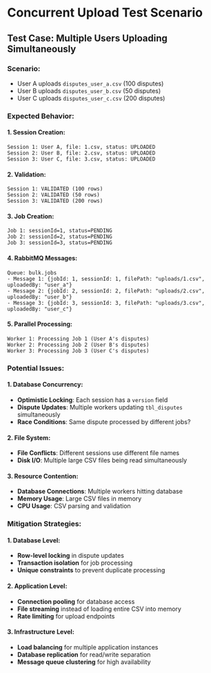 # Concurrent Upload Test Scenario

## Test Case: Multiple Users Uploading Simultaneously

### Scenario:
- User A uploads `disputes_user_a.csv` (100 disputes)
- User B uploads `disputes_user_b.csv` (50 disputes) 
- User C uploads `disputes_user_c.csv` (200 disputes)

### Expected Behavior:

#### 1. Session Creation:
```
Session 1: User A, file: 1.csv, status: UPLOADED
Session 2: User B, file: 2.csv, status: UPLOADED  
Session 3: User C, file: 3.csv, status: UPLOADED
```

#### 2. Validation:
```
Session 1: VALIDATED (100 rows)
Session 2: VALIDATED (50 rows)
Session 3: VALIDATED (200 rows)
```

#### 3. Job Creation:
```
Job 1: sessionId=1, status=PENDING
Job 2: sessionId=2, status=PENDING
Job 3: sessionId=3, status=PENDING
```

#### 4. RabbitMQ Messages:
```
Queue: bulk.jobs
- Message 1: {jobId: 1, sessionId: 1, filePath: "uploads/1.csv", uploadedBy: "user_a"}
- Message 2: {jobId: 2, sessionId: 2, filePath: "uploads/2.csv", uploadedBy: "user_b"}  
- Message 3: {jobId: 3, sessionId: 3, filePath: "uploads/3.csv", uploadedBy: "user_c"}
```

#### 5. Parallel Processing:
```
Worker 1: Processing Job 1 (User A's disputes)
Worker 2: Processing Job 2 (User B's disputes)
Worker 3: Processing Job 3 (User C's disputes)
```

### Potential Issues:

#### 1. Database Concurrency:
- **Optimistic Locking**: Each session has a `version` field
- **Dispute Updates**: Multiple workers updating `tbl_disputes` simultaneously
- **Race Conditions**: Same dispute processed by different jobs?

#### 2. File System:
- **File Conflicts**: Different sessions use different file names
- **Disk I/O**: Multiple large CSV files being read simultaneously

#### 3. Resource Contention:
- **Database Connections**: Multiple workers hitting database
- **Memory Usage**: Large CSV files in memory
- **CPU Usage**: CSV parsing and validation

### Mitigation Strategies:

#### 1. Database Level:
- **Row-level locking** in dispute updates
- **Transaction isolation** for job processing
- **Unique constraints** to prevent duplicate processing

#### 2. Application Level:
- **Connection pooling** for database access
- **File streaming** instead of loading entire CSV into memory
- **Rate limiting** for upload endpoints

#### 3. Infrastructure Level:
- **Load balancing** for multiple application instances
- **Database replication** for read/write separation
- **Message queue clustering** for high availability
